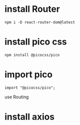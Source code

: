# install Router

    npm i -D react-router-dom@latest

# install pico css

    npm install @picocss/pico

# import pico

    import "@picocss/pico";

use Routing

# install axios
